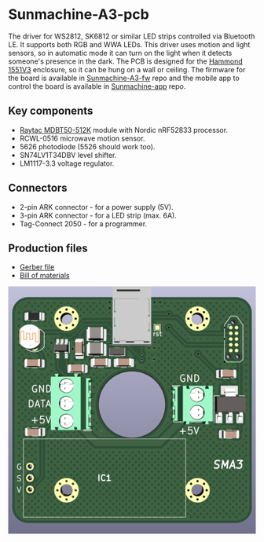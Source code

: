 # Sunmachine-A3-pcb
The driver for WS2812, SK6812 or similar LED strips controlled via Bluetooth LE.
It supports both RGB and WWA LEDs. This driver uses motion and light sensors, so in automatic mode
it can turn on the light when it detects someone's presence in the dark. The PCB is designed
for the [Hammond 1551V3](https://www.hammfg.com/electronics/small-case/plastic/1551v) enclosure,
so it can be hung on a wall or ceiling. The firmware for the board is available
in [Sunmachine-A3-fw](https://github.com/gblach/Sunmachine-A3-fw) repo and the mobile app
to control the board is available in [Sunmachine-app](https://github.com/gblach/Sunmachine-app)
repo.

## Key components
- [Raytac MDBT50-512K](https://www.raytac.com/product/ins.php?index_id=111) module with Nordic nRF52833 processor.
- RCWL-0516 microwave motion sensor.
- 5626 photodiode (5526 should work too).
- SN74LV1T34DBV level shifter.
- LM1117-3.3 voltage regulator.

## Connectors
- 2-pin ARK connector - for a power supply (5V).
- 3-pin ARK connector - for a LED strip (max. 6A).
- Tag-Connect 2050 - for a programmer.

## Production files
- [Gerber file](Sunmachine-A3.zip)
- [Bill of materials](Sunmachine-A3.csv)

![PCB board](Sunmachine-A3.png)
